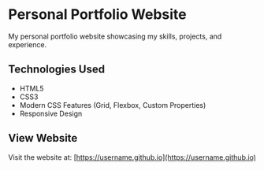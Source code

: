 # Personal Portfolio Website

My personal portfolio website showcasing my skills, projects, and experience.

## Technologies Used

- HTML5
- CSS3
- Modern CSS Features (Grid, Flexbox, Custom Properties)
- Responsive Design

## View Website

Visit the website at: [https://username.github.io](https://username.github.io)

